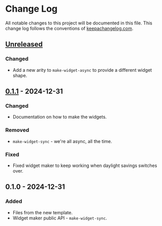# Change Log
All notable changes to this project will be documented in this file. This change log follows the conventions of [keepachangelog.com](http://keepachangelog.com/).

## [Unreleased]
### Changed
- Add a new arity to `make-widget-async` to provide a different widget shape.

## [0.1.1] - 2024-12-31
### Changed
- Documentation on how to make the widgets.

### Removed
- `make-widget-sync` - we're all async, all the time.

### Fixed
- Fixed widget maker to keep working when daylight savings switches over.

## 0.1.0 - 2024-12-31
### Added
- Files from the new template.
- Widget maker public API - `make-widget-sync`.

[Unreleased]: https://github.com/your-name/taggie/compare/0.1.1...HEAD
[0.1.1]: https://github.com/your-name/taggie/compare/0.1.0...0.1.1
